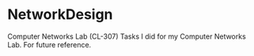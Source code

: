# NetworkDesign
Computer Networks Lab (CL-307)
Tasks I did for my Computer Networks Lab. For future reference.
